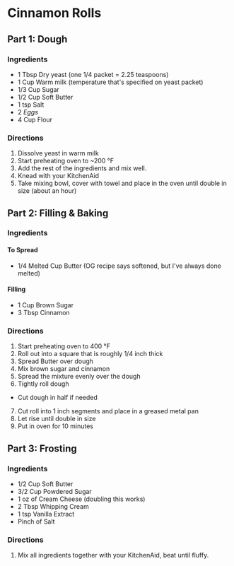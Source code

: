 # Cinnamon Rolls

## Part 1: Dough
### Ingredients
* 1 Tbsp Dry yeast (one 1/4 packet = 2.25 teaspoons)
* 1 Cup Warm milk (temperature that's specified on yeast packet)
* 1/3 Cup Sugar
* 1/2 Cup Soft Butter
* 1 tsp Salt
* 2 _Eggs_
* 4 Cup Flour

### Directions
1. Dissolve yeast in warm milk
4. Start preheating oven to ~200 °F
2. Add the rest of the ingredients and mix well.
3. Knead with your KitchenAid
5. Take mixing bowl, cover with towel and place in the oven until double in size (about an hour)



## Part 2: Filling & Baking
### Ingredients
#### To Spread
* 1/4 Melted Cup Butter (OG recipe says softened, but I've always done melted)

#### Filling
* 1 Cup Brown Sugar
* 3 Tbsp Cinnamon

### Directions
1. Start preheating oven to 400 °F
2. Roll out into a square that is roughly 1/4 inch thick
3. Spread Butter over dough
4. Mix brown sugar and cinnamon
5. Spread the mixture evenly over the dough
6. Tightly roll dough
  * Cut dough in half if needed
7. Cut roll into 1 inch segments and place in a greased metal pan
8. Let rise until double in size
9. Put in oven for 10 minutes


## Part 3: Frosting
### Ingredients
* 1/2 Cup Soft Butter
* 3/2 Cup Powdered Sugar
* 1 oz of Cream Cheese (doubling this works)
* 2 Tbsp Whipping Cream
* 1 tsp Vanilla Extract
* Pinch of Salt

### Directions
1. Mix all ingredients together with your KitchenAid, beat until fluffy.
